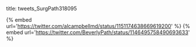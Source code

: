 title: tweets_SurgPath318095

{% embed url='https://twitter.com/alcampbellmd/status/1151174638669619200' %}
{% embed url='https://twitter.com/BeverlyPath/status/1146495758490693633' %}
